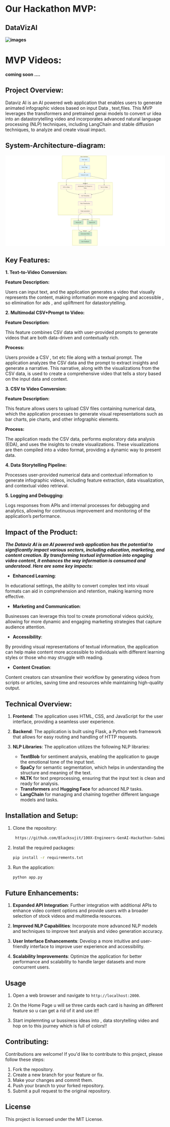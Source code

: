 # Our Hackathon MVP:

## DataVizAI

**![images](https://github.com/user-attachments/assets/e26aee53-96a6-4271-a28d-646419758071)**


# MVP Videos:

**coming soon ....**

## Project Overview:

Dataviz AI is an AI powered web application that enables users to generate animated infographic videos based on input  Data , text,files. This MVP leverages the transformers and pretrained genai models to convert ur idea into an datastorytelling video  and incorporates advanced natural language processing (NLP) techniques, including LangChain and stable diffusion techniques, to analyze and create visual impact.


## System-Architecture-diagram:


![System Architecture](project-system-design/system-design-mermaid.png)

## Key Features:

**1. Text-to-Video Conversion:** 

**Feature Description:** 

Users can input text, and the application generates a video that visually represents the content, making information more engaging and accessible , so elimination for ads , and upliftment for datastorytelling.


**2. Multimodal CSV+Prompt to Video:**

**Feature Description:** 

This feature combines CSV data with user-provided prompts to 
generate videos that are both data-driven and contextually rich.

**Process:**
 
 Users provide a CSV , txt etc file along with a textual prompt. The application analyzes the CSV data and the prompt to extract insights and generate a narrative. This narrative, along with the visualizations from the CSV data, is used to create a comprehensive video that tells a story based on the input data and context.

**3. CSV to Video Conversion:**

**Feature Description:** 

This feature allows users to upload CSV files containing numerical data, which the application processes to generate visual representations such as bar charts, pie charts, and other infographic elements.

**Process:**

 The application reads the CSV data, performs exploratory data analysis (EDA), and uses the insights to create visualizations. These visualizations are then compiled into a video format, providing a dynamic way to present data.

**4. Data Storytelling Pipeline:** 

Processes user-provided numerical data and contextual information to generate infographic videos, including feature extraction, data visualization, and contextual video retrieval.

**5. Logging and Debugging:** 

Logs responses from APIs and internal processes for debugging and analytics, allowing for continuous improvement and monitoring of the application’s performance.


## Impact of the Product:

***The Dataviz AI is an AI powered web application  has the potential to significantly impact various sectors, including education, marketing, and content creation. By transforming textual information into engaging video content, it enhances the way information is consumed and understood. Here are some key impacts:***

- **Enhanced Learning**:

 In educational settings, the ability to convert complex text into visual formats can aid in comprehension and retention, making learning more effective.

- **Marketing and Communication**: 

Businesses can leverage this tool to create promotional videos quickly, allowing for more dynamic and engaging marketing strategies that capture audience attention.

- **Accessibility**:

 By providing visual representations of textual information, the application can help make content more accessible to individuals with different learning styles or those who may struggle with reading.

- **Content Creation**:

 Content creators can streamline their workflow by generating videos from scripts or articles, saving time and resources while maintaining high-quality output.


## Technical Overview:

1. **Frontend**: The application uses HTML, CSS, and JavaScript for the user interface, providing a seamless user experience.

2. **Backend**: The application is built using Flask, a Python web framework that allows for easy routing and handling of HTTP requests.

3. **NLP Libraries**: The application utilizes the following NLP libraries:
   - **TextBlob** for sentiment analysis, enabling the application to gauge the emotional tone of the input text.
   - **SpaCy** for semantic segmentation, which helps in understanding the structure and meaning of the text.
   - **NLTK** for text preprocessing, ensuring that the input text is clean and ready for analysis.
   - **Transformers** and **Hugging Face** for advanced NLP tasks.
   - **LangChain** for managing and chaining together different language models and tasks.


## Installation and Setup:

1. Clone the repository: 
   ```bash
    https://github.com/Blacksujit/100X-Engineers-GenAI-Hackathon-Submission.git
   ```

2. Install the required packages: 
   ```bash
   pip install -r requirements.txt
   ```

4. Run the application: 
   ```bash
   python app.py
   ```
 
## Future Enhancements:

1. **Expanded API Integration**: Further integration with additional APIs to enhance video content options and provide users with a broader selection of stock videos and multimedia resources.

2. **Improved NLP Capabilities**: Incorporate more advanced NLP models and techniques to improve text analysis and video generation accuracy.

3. **User Interface Enhancements**: Develop a more intuitive and user-friendly interface to improve user experience and accessibility.

4. **Scalability Improvements**: Optimize the application for better performance and scalability to handle larger datasets and more concurrent users.


## Usage

1. Open a web browser and navigate to `http://localhost:2000`.

2. On the Home Page u will se three cards each card is having an different feature so u can get a rid of it and use it!!

3. Start implemnting  ur bussiness  ideas into , data storytelling video and hop on to this journey which is full of  colors!!


## Contributing:

Contributions are welcome! If you'd like to contribute to this project, please follow these steps:

1. Fork the repository.
2. Create a new branch for your feature or fix.
3. Make your changes and commit them.
4. Push your branch to your forked repository.
5. Submit a pull request to the original repository.

## License

This project is licensed under the MIT License.

